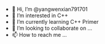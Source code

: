 - 👋 Hi, I’m @yangwenxian791701
- 👀 I’m interested in C++
- 🌱 I’m currently learning C++ Primer 
- 💞️ I’m looking to collaborate on ...
- 📫 How to reach me ...

<!---
yangwenxian791701/yangwenxian791701 is a ✨ special ✨ repository because its `README.md` (this file) appears on your GitHub profile.
You can click the Preview link to take a look at your changes.
--->
